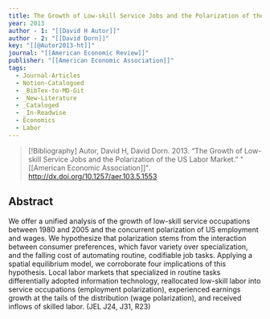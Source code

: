 ```yaml
---
title: The Growth of Low-skill Service Jobs and the Polarization of the US Labor Market
year: 2013
author - 1: "[[David H Autor]]"
author - 2: "[[David Dorn]]"
key: "[[@Autor2013-ht]]"
journal: "[[American Economic Review]]"
publisher: "[[American Economic Association]]"
tags:
  - Journal-Articles
  - Notion-Catalogued
  - _BibTex-to-MD-Git
  - _New-Literature
  - _Cataloged
  - _In-Readwise
  - Economics
  - Labor
---
```


> [!Bibliography]
> Autor, David H, David Dorn. 2013. “The Growth of Low-skill Service Jobs and the Polarization of the US Labor Market.” "[[American Economic Association]]". http://dx.doi.org/10.1257/aer.103.5.1553

## Abstract
We offer a unified analysis of the growth of low-skill service occupations between 1980 and 2005 and the concurrent polarization of US employment and wages. We hypothesize that polarization stems from the interaction between consumer preferences, which favor variety over specialization, and the falling cost of automating routine, codifiable job tasks. Applying a spatial equilibrium model, we corroborate four implications of this hypothesis. Local labor markets that specialized in routine tasks differentially adopted information technology, reallocated low-skill labor into service occupations (employment polarization), experienced earnings growth at the tails of the distribution (wage polarization), and received inflows of skilled labor. (JEL J24, J31, R23)